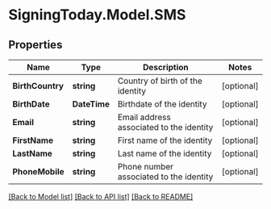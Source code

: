 
# SigningToday.Model.SMS

## Properties

Name | Type | Description | Notes
------------ | ------------- | ------------- | -------------
**BirthCountry** | **string** | Country of birth of the identity | [optional] 
**BirthDate** | **DateTime** | Birthdate of the identity | [optional] 
**Email** | **string** | Email address associated to the identity | [optional] 
**FirstName** | **string** | First name of the identity | [optional] 
**LastName** | **string** | Last name of the identity | [optional] 
**PhoneMobile** | **string** | Phone number associated to the identity | [optional] 

[[Back to Model list]](../README.md#documentation-for-models)
[[Back to API list]](../README.md#documentation-for-api-endpoints)
[[Back to README]](../README.md)

